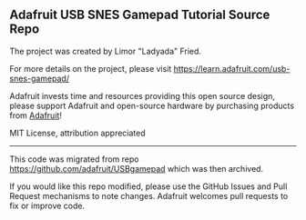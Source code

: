 ## Adafruit USB SNES Gamepad Tutorial Source Repo

The project was created by Limor "Ladyada" Fried.

For more details on the project, please visit https://learn.adafruit.com/usb-snes-gamepad/

Adafruit invests time and resources providing this open source design, 
please support Adafruit and open-source hardware by purchasing products from [Adafruit](https://www.adafruit.com)!

MIT License, attribution appreciated

----------------------------------
This code was migrated from repo https://github.com/adafruit/USBgamepad which was then archived.

If you would like this repo modified, please use the GitHub Issues and Pull Request mechanisms to note changes. Adafruit 
welcomes pull requests to fix or improve code.
